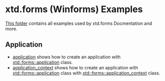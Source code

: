 # xtd.forms (Winforms) Examples

[This folder](..) contains all examples used by xtd.forms Docmentation and more.

## Application

* [application](application/application/README.md) shows how to create an application with [xtd::forms::application](../../xtd.forms/include/xtd/forms/application.hpp) class.
* [application_context](application/application_context/README.md) shows how to create an application with [xtd::forms::application](../../xtd.forms/include/xtd/forms/application.hpp) class with [xtd::forms::application_context](../xtd.forms/include/xtd/forms/application_context.hpp) class.
